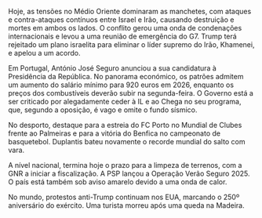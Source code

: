 Hoje, as tensões no Médio Oriente dominaram as manchetes, com ataques e contra-ataques contínuos entre Israel e Irão, causando destruição e mortes em ambos os lados. O conflito gerou uma onda de condenações internacionais e levou a uma reunião de emergência do G7. Trump terá rejeitado um plano israelita para eliminar o líder supremo do Irão, Khamenei, e apelou a um acordo.

Em Portugal, António José Seguro anunciou a sua candidatura à Presidência da República. No panorama económico, os patrões admitem um aumento do salário mínimo para 920 euros em 2026, enquanto os preços dos combustíveis deverão subir na segunda-feira. O Governo está a ser criticado por alegadamente ceder à IL e ao Chega no seu programa, que, segundo a oposição, é vago e omite o fundo sísmico.

No desporto, destaque para a estreia do FC Porto no Mundial de Clubes frente ao Palmeiras e para a vitória do Benfica no campeonato de basquetebol. Duplantis bateu novamente o recorde mundial do salto com vara.

A nível nacional, termina hoje o prazo para a limpeza de terrenos, com a GNR a iniciar a fiscalização. A PSP lançou a Operação Verão Seguro 2025. O país está também sob aviso amarelo devido a uma onda de calor.

No mundo, protestos anti-Trump continuam nos EUA, marcando o 250º aniversário do exército. Uma turista morreu após uma queda na Madeira.